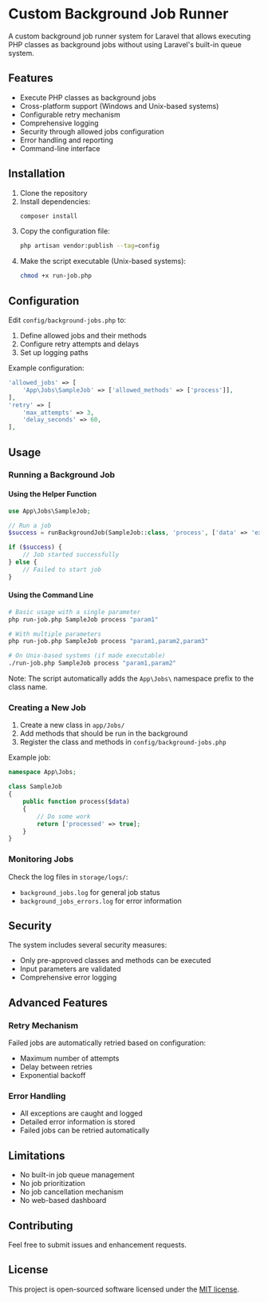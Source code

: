 # Custom Background Job Runner

A custom background job runner system for Laravel that allows executing PHP classes as background jobs without using Laravel's built-in queue system.

## Features

- Execute PHP classes as background jobs
- Cross-platform support (Windows and Unix-based systems)
- Configurable retry mechanism
- Comprehensive logging
- Security through allowed jobs configuration
- Error handling and reporting
- Command-line interface

## Installation

1. Clone the repository
2. Install dependencies:
   ```bash
   composer install
   ```
3. Copy the configuration file:
   ```bash
   php artisan vendor:publish --tag=config
   ```
4. Make the script executable (Unix-based systems):
   ```bash
   chmod +x run-job.php
   ```

## Configuration

Edit `config/background-jobs.php` to:

1. Define allowed jobs and their methods
2. Configure retry attempts and delays
3. Set up logging paths

Example configuration:
```php
'allowed_jobs' => [
    'App\Jobs\SampleJob' => ['allowed_methods' => ['process']],
],
'retry' => [
    'max_attempts' => 3,
    'delay_seconds' => 60,
],
```

## Usage

### Running a Background Job

#### Using the Helper Function

```php
use App\Jobs\SampleJob;

// Run a job
$success = runBackgroundJob(SampleJob::class, 'process', ['data' => 'example']);

if ($success) {
    // Job started successfully
} else {
    // Failed to start job
}
```

#### Using the Command Line

```bash
# Basic usage with a single parameter
php run-job.php SampleJob process "param1"

# With multiple parameters
php run-job.php SampleJob process "param1,param2,param3"

# On Unix-based systems (if made executable)
./run-job.php SampleJob process "param1,param2"
```

Note: The script automatically adds the `App\Jobs\` namespace prefix to the class name.

### Creating a New Job

1. Create a new class in `app/Jobs/`
2. Add methods that should be run in the background
3. Register the class and methods in `config/background-jobs.php`

Example job:
```php
namespace App\Jobs;

class SampleJob
{
    public function process($data)
    {
        // Do some work
        return ['processed' => true];
    }
}
```

### Monitoring Jobs

Check the log files in `storage/logs/`:
- `background_jobs.log` for general job status
- `background_jobs_errors.log` for error information

## Security

The system includes several security measures:
- Only pre-approved classes and methods can be executed
- Input parameters are validated
- Comprehensive error logging

## Advanced Features

### Retry Mechanism

Failed jobs are automatically retried based on configuration:
- Maximum number of attempts
- Delay between retries
- Exponential backoff

### Error Handling

- All exceptions are caught and logged
- Detailed error information is stored
- Failed jobs can be retried automatically

## Limitations

- No built-in job queue management
- No job prioritization
- No job cancellation mechanism
- No web-based dashboard

## Contributing

Feel free to submit issues and enhancement requests.

## License

This project is open-sourced software licensed under the [MIT license](https://opensource.org/licenses/MIT).
